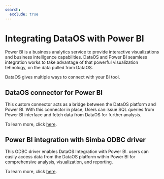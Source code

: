 ```yaml
---
search:
  exclude: true
---
```


# Integrating DataOS with Power BI

Power BI is a business analytics service to provide interactive visualizations and business intelligence capabilities. DataOS and Power BI seamless integration works to take advantage of that powerful visualization tehnology, on the data pulled from DataOS.

DataOS gives multiple ways to connect with your BI tool.

## DataOS connector for Power BI
This custom connector acts as a bridge between the DataOS platform and Power BI. With this connector in place, Users can issue SQL queries from Power BI interface and fetch data from DataOS for further analysis.

To learn more, click [here](/interfaces/atlas/bi_tools/powerbi/dataos_connector_powerbi/).

## Power BI integration with Simba ODBC driver
This ODBC driver enables DataOS Integration with Power BI. users can easily access data from the DataOS platform within Power BI for comprehensive analysis, visualization, and reporting.

To learn more, click [here](/interfaces/atlas/bi_tools/powerbi/using_odbc_driver/).
